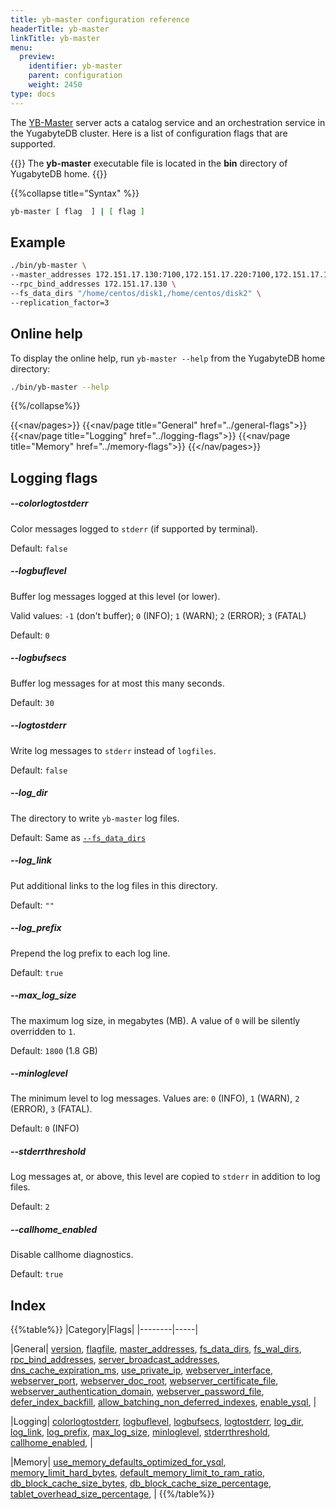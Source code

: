 ```yaml
---
title: yb-master configuration reference
headerTitle: yb-master
linkTitle: yb-master
menu:
  preview:
    identifier: yb-master
    parent: configuration
    weight: 2450
type: docs
---
```


The [YB-Master]({{<version>}}/architecture/yb-master/) server acts a catalog service and an orchestration service in the YugabyteDB cluster. Here is a list of configuration flags that are supported.

{{<note>}}
The **yb-master** executable file is located in the **bin** directory of YugabyteDB home.
{{</note>}}


{{%collapse title="Syntax" %}}

```sh
yb-master [ flag  ] | [ flag ]
```

## Example

```sh
./bin/yb-master \
--master_addresses 172.151.17.130:7100,172.151.17.220:7100,172.151.17.140:7100 \
--rpc_bind_addresses 172.151.17.130 \
--fs_data_dirs "/home/centos/disk1,/home/centos/disk2" \
--replication_factor=3
```

## Online help

To display the online help, run `yb-master --help` from the YugabyteDB home directory:

```sh
./bin/yb-master --help
```

{{%/collapse%}}

{{<nav/pages>}}
{{<nav/page title="General" href="../general-flags">}}
{{<nav/page title="Logging" href="../logging-flags">}}
{{<nav/page title="Memory" href="../memory-flags">}}
{{</nav/pages>}}

## Logging flags

##### --colorlogtostderr

Color messages logged to `stderr` (if supported by terminal).

Default: `false`

##### --logbuflevel

Buffer log messages logged at this level (or lower).

Valid values: `-1` (don't buffer); `0` (INFO); `1` (WARN); `2` (ERROR); `3` (FATAL)

Default: `0`

##### --logbufsecs

Buffer log messages for at most this many seconds.

Default: `30`

##### --logtostderr

Write log messages to `stderr` instead of `logfiles`.

Default: `false`

##### --log_dir

The directory to write `yb-master` log files.

Default: Same as [`--fs_data_dirs`](#fs-data-dirs)

##### --log_link

Put additional links to the log files in this directory.

Default: `""`

##### --log_prefix

Prepend the log prefix to each log line.

Default:  `true`

##### --max_log_size

The maximum log size, in megabytes (MB). A value of `0` will be silently overridden to `1`.

Default: `1800` (1.8 GB)

##### --minloglevel

The minimum level to log messages. Values are: `0` (INFO), `1` (WARN), `2` (ERROR), `3` (FATAL).

Default: `0` (INFO)

##### --stderrthreshold

Log messages at, or above, this level are copied to `stderr` in addition to log files.

Default: `2`

##### --callhome_enabled

Disable callhome diagnostics.

Default: `true`

## Index

{{%table%}}
|Category|Flags|
|--------|-----|

|General|
[version](../general-flags#version),
[flagfile](../general-flags#flagfile),
[master_addresses](../general-flags#master-addresses),
[fs_data_dirs](../general-flags#fs-data-dirs),
[fs_wal_dirs](../general-flags#fs-wal-dirs),
[rpc_bind_addresses](../general-flags#rpc-bind-addresses),
[server_broadcast_addresses](../general-flags#server-broadcast-addresses),
[dns_cache_expiration_ms](../general-flags#dns-cache-expiration-ms),
[use_private_ip](../general-flags#use-private-ip),
[webserver_interface](../general-flags#webserver-interface),
[webserver_port](../general-flags#webserver-port),
[webserver_doc_root](../general-flags#webserver-doc-root),
[webserver_certificate_file](../general-flags#webserver-certificate-file),
[webserver_authentication_domain](../general-flags#webserver-authentication-domain),
[webserver_password_file](../general-flags#webserver-password-file),
[defer_index_backfill](../general-flags#defer-index-backfill),
[allow_batching_non_deferred_indexes](../general-flags#allow-batching-non-deferred-indexes),
[enable_ysql](../general-flags#enable-ysql),
|

|Logging|
[colorlogtostderr](../logging-flags#colorlogtostderr),
[logbuflevel](../logging-flags#logbuflevel),
[logbufsecs](../logging-flags#logbufsecs),
[logtostderr](../logging-flags#logtostderr),
[log_dir](../logging-flags#log-dir),
[log_link](../logging-flags#log-link),
[log_prefix](../logging-flags#log-prefix),
[max_log_size](../logging-flags#max-log-size),
[minloglevel](../logging-flags#minloglevel),
[stderrthreshold](../logging-flags#stderrthreshold),
[callhome_enabled](../logging-flags#callhome-enabled),
|

|Memory|
[use_memory_defaults_optimized_for_ysql](../memory-flags#use-memory-defaults-optimized-for-ysql),
[memory_limit_hard_bytes](../memory-flags#memory-limit-hard-bytes),
[default_memory_limit_to_ram_ratio](../memory-flags#default-memory-limit-to-ram-ratio),
[db_block_cache_size_bytes](../memory-flags#db-block-cache-size-bytes),
[db_block_cache_size_percentage](../memory-flags#db-block-cache-size-percentage),
[tablet_overhead_size_percentage](../memory-flags#tablet-overhead-size-percentage),
|
{{%/table%}}
